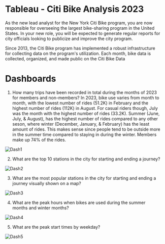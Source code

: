 # Tableau - Citi Bike Analysis 2023

As the new lead analyst for the New York Citi Bike program, you are now responsible for overseeing the largest bike-sharing program in the United States. In your new role, you will be expected to generate regular reports for city officials looking to publicize and improve the city program.

Since 2013, the Citi Bike program has implemented a robust infrastructure for collecting data on the program's utilization. Each month, bike data is collected, organized, and made public on the Citi Bike Data

# Dashboards
1. How many trips have been recorded in total during the months of 2023 for members and non-members?
In 2023, bike use varies from month to month, with the lowest number of rides (51.2K) in February and the highest number of rides (112K) in August. For casual riders though, July was the month with the highest number of rides (33.2K). Summer (June, July, & August), has the highest number of rides compared to any other seson, where winter (December, January, & February) has the least amount of rides. This makes sense since people tend to be outside more in the summer time compared to staying in during the winter. Members make up 74% of the rides. 

![Dash1](https://github.com/margoberry17/18-Tableau/assets/136475202/b1c835ea-ec8d-4d45-9e0a-d9d01d2994e0)


2. What are the top 10 stations in the city for starting and ending a journey?

![Dash2](https://github.com/margoberry17/18-Tableau/assets/136475202/091efaf6-8129-47fa-b260-a03d70764c83)


3. What are the most popular stations in the city for starting and ending a journey visually shown on a map?

![Dash3](https://github.com/margoberry17/18-Tableau/assets/136475202/e879094f-9fb8-47a7-94cf-31bdcb325a45)


4. What are the peak hours when bikes are used during the summer months and winter months?

![Dash4](https://github.com/margoberry17/18-Tableau/assets/136475202/602f9744-778f-40e3-ba89-750c82bd7e81)

5. What are the peak start times by weekday?

![Dash5](https://github.com/margoberry17/18-Tableau/assets/136475202/74f8bca2-3a26-4cbe-9971-a59ac0c47a92)
